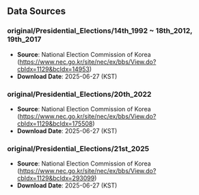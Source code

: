 ## Data Sources

### original/Presidential_Elections/14th_1992 ~ 18th_2012, 19th_2017
- **Source**: National Election Commission of Korea (https://www.nec.go.kr/site/nec/ex/bbs/View.do?cbIdx=1129&bcIdx=14953)
- **Download Date**: 2025-06-27 (KST)

### original/Presidential_Elections/20th_2022
- **Source**: National Election Commission of Korea (https://www.nec.go.kr/site/nec/ex/bbs/View.do?cbIdx=1129&bcIdx=175508)
- **Download Date**: 2025-06-27 (KST)

### original/Presidential_Elections/21st_2025
- **Source**: National Election Commission of Korea (https://www.nec.go.kr/site/nec/ex/bbs/View.do?cbIdx=1129&bcIdx=293099)
- **Download Date**: 2025-06-27 (KST)